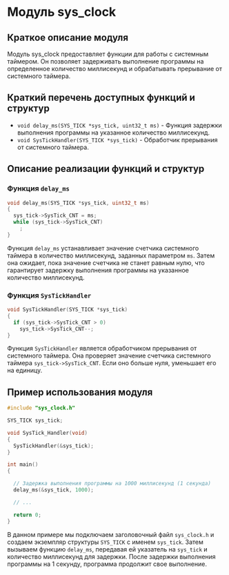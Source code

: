 # Модуль sys_clock

## Краткое описание модуля

Модуль sys_clock предоставляет функции для работы с системным таймером. Он позволяет задерживать выполнение программы на определенное количество миллисекунд и обрабатывать прерывание от системного таймера.

## Краткий перечень доступных функций и структур

- `void delay_ms(SYS_TICK *sys_tick, uint32_t ms)` - Функция задержки выполнения программы на указанное количество миллисекунд.
- `void SysTickHandler(SYS_TICK *sys_tick)` - Обработчик прерывания от системного таймера.

## Описание реализации функций и структур

### Функция `delay_ms`

```c
void delay_ms(SYS_TICK *sys_tick, uint32_t ms)
{
  sys_tick->SysTick_CNT = ms;
  while (sys_tick->SysTick_CNT)
    ;
}
```

Функция `delay_ms` устанавливает значение счетчика системного таймера в количество миллисекунд, заданных параметром `ms`. Затем она ожидает, пока значение счетчика не станет равным нулю, что гарантирует задержку выполнения программы на указанное количество миллисекунд.

### Функция `SysTickHandler`

```c
void SysTickHandler(SYS_TICK *sys_tick)
{
  if (sys_tick->SysTick_CNT > 0)
    sys_tick->SysTick_CNT--;
}
```

Функция `SysTickHandler` является обработчиком прерывания от системного таймера. Она проверяет значение счетчика системного таймера `sys_tick->SysTick_CNT`. Если оно больше нуля, уменьшает его на единицу.

## Пример использования модуля

```c
#include "sys_clock.h"

SYS_TICK sys_tick;

void SysTick_Handler(void)
{
  SysTickHandler(&sys_tick);
}

int main()
{

  // Задержка выполнения программы на 1000 миллисекунд (1 секунда)
  delay_ms(&sys_tick, 1000);

  // ...

  return 0;
}
```

В данном примере мы подключаем заголовочный файл `sys_clock.h` и создаем экземпляр структуры `SYS_TICK` с именем `sys_tick`. Затем вызываем функцию `delay_ms`, передавая ей указатель на `sys_tick` и количество миллисекунд для задержки. После задержки выполнения программы на 1 секунду, программа продолжит свое выполнение.
